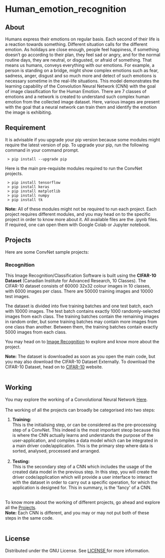 # Human_emotion_recognition
## About

Humans express their emotions on regular basis. Each second of their life is a 
reaction towards something. Different situation calls for the different emotion. As 
holidays are close enough, people feel happiness, if something doesn’t go according 
to their plan, they feel sad or angry, and for the normal routine days, they are neutral, 
or disgusted, or afraid of something. That means us humans, conveys everything 
with our emotions. For example, a person is standing on a bridge, might show 
complex emotions such as fear, sadness, anger, disgust and so much more and detect 
of such emotions is necessary sometime in the real-life situations. This model 
demonstrates the learning capability of the Convolution Neural Network (CNN) with 
the goal of image classification for the Human Emotion. There are 7 classes of 
emotions and a network is created to understand such complex human emotion from 
the collected image dataset. Here, various images are present with the goal that a 
neural network can train them and identify the emotion the image is exhibiting.

## Requirement

It is advisable if you upgrade your pip version because some modules might require the latest version of pip. To upgrade your pip, run the following command in your command prompt.

```
 > pip install --upgrade pip
```

Here is the main pre-requisite modules required to run the ConvNet projects.

```
 > pip install tensorflow
 > pip install keras
 > pip install matplotlib
 > pip install numpy
 > pip install tk
```

**Note:** All of these modules might not be required to run each project. Each project requires different modules, and you may head on to the specific project in order to know more about it.
All available files are the .ipynb files. If required, one can open them with Google Colab or Jupyter notebook.

## Projects

Here are some ConvNet sample projects:

### Recognition

This Image Recognition/Classification Software is built using the **CIFAR-10 Dataset** (Canadian Institute for Advanced Research, 10 Classes). The CIFAR-10 dataset consists of 60000 32x32 colour images in 10 classes, with 6000 images per class. There are 50000 training images and 10000 test images. <br>

The dataset is divided into five training batches and one test batch, each with 10000 images. The test batch contains exactly 1000 randomly-selected images from each class. The training batches contain the remaining images in random order, but some training batches may contain more images from one class than another. Between them, the training batches contain exactly 5000 images from each class.<br>

You may head on to <a href = 'https://github.com/YashvardhanG/CNN/tree/main/Image%20Recognition%20Software'>Image Recognition</a> to explore and know more about the project.

**Note:** The dataset is downloaded as soon as you open the main code, but you may also download the CIFAR-10 Dataset Externally. To download the CIFAR-10 Dataset, head on to <a href = 'https://www.cs.toronto.edu/~kriz/cifar.html'>CIFAR-10</a> website.
<br><br>

## Working

You may explore the working of a Convolutional Neural Network <a href = 'https://towardsdatascience.com/convolutional-neural-network-17fb77e76c05#:~:text=Fully%20Connected%20Layer%20is%20simply,into%20the%20fully%20connected%20layer.'>Here</a>.
<br><br>
The working of all the projects can broadly be categorised into two steps:
<ol>
  <li><b>Training:</b><br>This is the initialising step, or can be considered as the pre-processing step of a ConvNet. This indeed is the most important steop because this is where the CNN actually learns and understands the purpose of the user-application, and compiles a data model which can be integrated in a main driver code/application. This is the primary step where data is sorted, analysed, processed and arranged. </li><br>
  <li><b>Testing:</b><br>This is the secondary step of a CNN which includes the usage of the created data model in the previous step. In this step, you will create the driver code/application which will provide a user interface to interact with the dataset in order to carry out a specific operation, for which the application is designed for. This in summary, is the 'fancy' of a CNN.</li><br>
</ol>

To know more about the working of different projects, go ahead and explore all the <a href="#projects">Projects</a>.
<br>
**Note:** Each CNN is different, and you may or may not put both of these steps in the same code.
<br><br>

## License

Distributed under the GNU License. See <a href = "https://github.com/MahekPavthawala/human_emotion_recognition/blob/main/LICENSE"> LICENSE </a> for more information.
